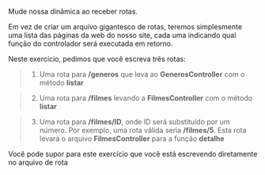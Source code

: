 Mude nossa dinâmica ao receber rotas.

Em vez de criar um arquivo gigantesco de rotas, teremos simplesmente uma lista das páginas da web do nosso site, cada uma indicando qual função do controlador será executada em retorno.

Neste exercício, pedimos que você escreva três rotas:

> 1. Uma rota para **/generos** que leva ao **GenerosController** com o método **listar**

> 2. Uma rota para **/filmes** levando a **FilmesController** com o método **listar**

> 3. Uma rota para **/filmes/ID**, onde ID será substituído por um número. Por exemplo, uma rota válida seria **/filmes/5**. Esta rota levará o arquivo **FilmesController** para a função **detalhe**

Você pode supor para este exercício que você está escrevendo diretamente no arquivo de rota